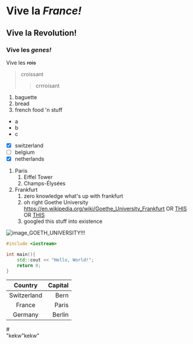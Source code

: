 # Vive la ***France!***

## Vive la **Revolution!**

### Vive les *genes!*

Vive les ~~rois~~

> croissant
> > crrroisant

1. baguette
2. bread
3. french food 'n stuff

+ a
+ b
+ c

- [X] switzerland
- [ ] belgium
- [x] netherlands

1. Paris
    1. Eiffel Tower
    2. Champs-Élysées
2. Frankfurt
    1. zero knowledge what's up with frankfurt
    2. oh right Goethe University <https://en.wikipedia.org/wiki/Goethe_University_Frankfurt> OR [THIS](https://en.wikipedia.org/wiki/Goethe_University_Frankfurt "university") OR [THIS][url]
    3. googled this stuff into existence

![image_GOETH_UNIVERSITY!!!](https://avatars.mds.yandex.net/i?id=435b327e65723b1217511804c9b24e76db019023-16119250-images-thumbs&n=13 "this")

```c++
#include <iostream>

int main(){
    std::cout << "Hello, World!";
    return 0;
}
```

|Country|Capital|
|:-:|-:|
|Switzerland|Bern|
|France|Paris|
|Germany|Berlin|

\#\
"kekw\"kekw"

[url]: https://en.wikipedia.org/wiki/Goethe_University_Frankfurt "university"
